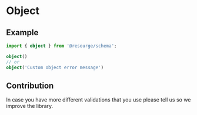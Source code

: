 # Object

## Example

```Typescript
import { object } from '@resourge/schema';

object()
// or
object('Custom object error message')
```

## Contribution

In case you have more different validations that you use please tell us so we improve the library.